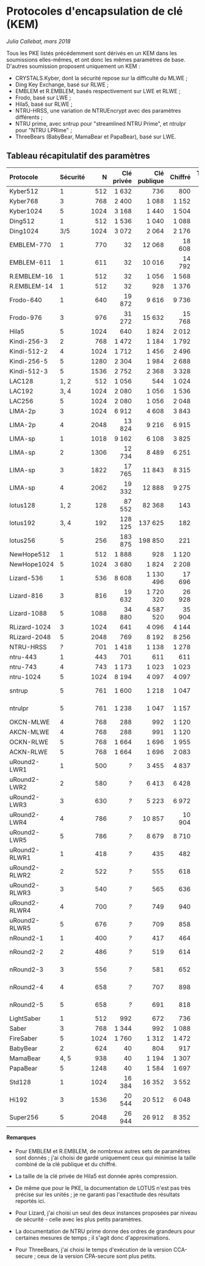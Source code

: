 # Protocoles d'encapsulation de clé (KEM)

*Julia Callebat, mars 2018*

Tous les PKE listés précédemment sont dérivés en un KEM dans les soumissions elles-mêmes, et ont donc les mêmes paramètres de base. D'autres soumission
proposent uniquement un KEM :

* CRYSTALS.Kyber, dont la sécurité repose sur la difficulté du MLWE ;
* Ding Key Exchange, basé sur RLWE ;
* EMBLEM et R.EMBLEM, basés respectivement sur LWE et RLWE ; 
* Frodo, basé sur LWE ;
* Hila5, basé sur RLWE ;
* NTRU-HRSS, une variation de NTRUEncrypt avec des paramètres différents ;
* NTRU prime, avec sntrup pour "streamlined NTRU Prime", et ntrulpr pour "NTRU LPRime" ;
* ThreeBears (BabyBear, MamaBear et PapaBear), basé sur LWE.

## Tableau récapitulatif des paramètres

| Protocole     | Sécurité  | N     | Clé privée    | Clé publique  | Chiffré   | Temps total   |
|:------------- |:--------- | -----:| -------------:| -------------:| ---------:| -------------:|
| Kyber512      | 1         | 512   | 1 632         | 736           | 800       | 169           |
| Kyber768      | 3         | 768   | 2 400         | 1 088         | 1 152     | 277           |
| Kyber1024     | 5         | 1024  | 3 168         | 1 440         | 1 504     | 402           |
| Ding512       | 1         | 512   | 1 536         | 1 040         | 1 088     | 4 700         | 
| Ding1024      | 3/5       | 1024  | 3 072         | 2 064         | 2 176     | 9 380         |
| EMBLEM-770    | 1         | 770   | 32            | 12 068        | 18 608    | 27 853        |
| EMBLEM-611    | 1         | 611   | 32            | 10 016        | 14 792    | 20 239        |
| R.EMBLEM-16   | 1         | 512   | 32            | 1 056         | 1 568     | 2 480         |
| R.EMBLEM-14   | 1         | 512   | 32            | 928           | 1 376     | 2 083         |
| Frodo-640     | 1         | 640   | 19 872        | 9 616         | 9 736     | 1 100         |
| Frodo-976     | 3         | 976   | 31 272        | 15 632        | 15 768    | 2 100         |
| Hila5         | 5         | 1024  | 640           | 1 824         | 2 012     | 175           |
| Kindi-256-3   | 2         | 768   | 1 472         | 1 184         | 1 792     | 342           |
| Kindi-512-2   | 4         | 1024  | 1 712         | 1 456         | 2 496     | 399           |
| Kindi-256-5   | 5         | 1280  | 2 304         | 1 984         | 2 688     | 811           |
| Kindi-512-3   | 5         | 1536  | 2 752         | 2 368         | 3 328     | 735           |
| LAC128        | 1, 2      | 512   | 1 056         | 544           | 1 024     | 151           |
| LAC192        | 3, 4      | 1024  | 2 080         | 1 056         | 1 536     | 153           |
| LAC256        | 5         | 1024  | 2 080         | 1 056         | 2 048     | 543           |
| LIMA-2p       | 3         | 1024  | 6 912         | 4 608         | 3 843     | 550           |
| LIMA-2p       | 4         | 2048  | 13 824        | 9 216         | 6 915     | 1 120         |
| LIMA-sp       | 1         | 1018  | 9 162         | 6 108         | 3 825     | 1 350         |
| LIMA-sp       | 2         | 1306  | 12 734        | 8 489         | 6 251     | 2 560         |
| LIMA-sp       | 3         | 1822  | 17 765        | 11 843        | 8 315     | 2 750         |
| LIMA-sp       | 4         | 2062  | 19 332        | 12 888        | 9 275     | 5 120         |
| lotus128      | 1, 2      | 128   | 87 552        | 82 368        | 143       | 6 552         |
| lotus192      | 3, 4      | 192   | 128 125       | 137 625       | 182       | 11 228        |
| lotus256      | 5         | 256   | 183 875       | 198 850       | 221       | 17 452        |
| NewHope512    | 1         | 512   | 1 888         | 928           | 1 120     | 144           |
| NewHope1024   | 5         | 1024  | 3 680         | 1 824         | 2 208     | 303           |
| Lizard-536    | 1         | 536   | 8 608         | 1 130 496     | 17 696    | 76 570        |
| Lizard-816    | 3         | 816   | 19 632        | 1 720 320     | 26 928    | 120 984       |
| Lizard-1088   | 5         | 1088  | 34 880        | 4 587 520     | 35 904    | 308 119       |
| RLizard-1024  | 3         | 1024  | 641           | 4 096         | 4 144     | 684           |
| RLizard-2048  | 5         | 2048  | 769           | 8 192         | 8 256     | 1 231         |
| NTRU-HRSS     | *?*       | 701   | 1 418         | 1 138         | 1 278     | 6 554         |
| ntru-443      | 1         | 443   | 701           | 611           | 611       | 631           |
| ntru-743      | 4         | 743   | 1 173         | 1 023         | 1 023     | 1 367         |
| ntru-1024     | 5         | 1024  | 8 194         | 4 097         | 4 097     | 225           |
| sntrup        | 5         | 761   | 1 600         | 1 218         | 1 047     | > 1 760       |
| ntrulpr       | 5         | 761   | 1 238         | 1 047         | 1 157     | > 1 760       |
| OKCN-MLWE     | 4         | 768   | 288           | 992           | 1 120     | 382           |
| AKCN-MLWE     | 4         | 768   | 288           | 991           | 1 120     | 371           |
| OCKN-RLWE     | 5         | 768   | 1 664         | 1 696         | 1 955     | 594           |
| ACKN-RLWE     | 5         | 768   | 1 664         | 1 696         | 2 083     | 610           |
| uRound2-LWR1  | 1         | 500   | *?*           | 3 455         | 4 837     | 3 000         |
| uRound2-LWR2  | 2         | 580   | *?*           | 6 413         | 6 428     | 5 700         |
| uRound2-LWR3  | 3         | 630   | *?*           | 5 223         | 6 972     | 5 800         |
| uRound2-LWR4  | 4         | 786   | *?*           | 10 857        | 10 904    | 8 900         |
| uRound2-LWR5  | 5         | 786   | *?*           | 8 679         | 8 710     | 7 600         |
| uRound2-RLWR1 | 1         | 418   | *?*           | 435           | 482       | 300           |
| uRound2-RLWR2 | 2         | 522   | *?*           | 555           | 618       | 400           |
| uRound2-RLWR3 | 3         | 540   | *?*           | 565           | 636       | 400           |
| uRound2-RLWR4 | 4         | 700   | *?*           | 749           | 940       | 600           |
| uRound2-RLWR5 | 5         | 676   | *?*           | 709           | 858       | 600           |
| nRound2-1     | 1         | 400   | *?*           | 417           | 464       | 8 200         |
| nRound2-2     | 2         | 486   | *?*           | 519           | 614       | 12 100        |
| nRound2-3     | 3         | 556   | *?*           | 581           | 652       | 15 700        |
| nRound2-4     | 4         | 658   | *?*           | 707           | 898       | 21 800        |
| nRound2-5     | 5         | 658   | *?*           | 691           | 818       | 21 800        |
| LightSaber    | 1         | 512   | 992           | 672           | 736       | 191           |
| Saber         | 3         | 768   | 1 344         | 992           | 1 088     | 309           |
| FireSaber     | 5         | 1024  | 1 760         | 1 312         | 1 472     | 475           |
| BabyBear      | 2         | 624   | 40            | 804           | 917       | 88            |
| MamaBear      | 4, 5      | 938   | 40            | 1 194         | 1 307     | 143           |
| PapaBear      | 5         | 1248  | 40            | 1 584         | 1 697     | 207           |
| Std128        | 1         | 1024  | 16 384        | 16 352        | 3 552     | 1 362         |
| Hi192         | 3         | 1536  | 20 544        | 20 512        | 6 048     | 1 813         |
| Super256      | 5         | 2048  | 26 944        | 26 912        | 8 352     | 2 540         |




#### Remarques

* Pour EMBLEM et R.EMBLEM, de nombreux autres sets de paramètres sont donnés ; j'ai choisi de gardé uniquement ceux qui minimise la taille combiné de la
  clé publique et du chiffré.

* La taille de la clé privée de Hila5 est donnée après compression.

* De même que pour le PKE, la documentation de LOTUS n'est pas très précise sur les unités ; je ne garanti pas l'exactitude des résultats reportés ici.

* Pour Lizard, j'ai choisi un seul des deux instances proposées par niveau de sécurité - celle avec les plus petits paramètres.

* La documentation de NTRU prime donne des ordres de grandeurs pour certaines mesures de temps ; il s'agit donc d'approximations.
* Pour ThreeBears, j'ai choisi le temps d'exécution de la version CCA-secure ; ceux de la version CPA-secure sont plus petits.
